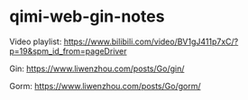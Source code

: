 # qimi-web-gin-notes

Video playlist: https://www.bilibili.com/video/BV1gJ411p7xC/?p=19&spm_id_from=pageDriver

Gin: https://www.liwenzhou.com/posts/Go/gin/

Gorm: https://www.liwenzhou.com/posts/Go/gorm/

